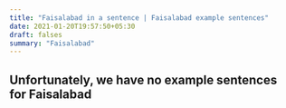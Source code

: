 ```yaml
---
title: "Faisalabad in a sentence | Faisalabad example sentences"
date: 2021-01-20T19:57:50+05:30
draft: falses
summary: "Faisalabad"
---
```

## Unfortunately, we have no example sentences for Faisalabad                 
